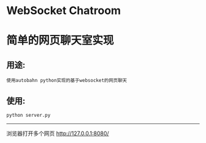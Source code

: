 # WebSocket Chatroom
简单的网页聊天室实现
====================

用途:
----
    使用autobahn python实现的基于websocket的网页聊天

使用:
----

```python
python server.py
```
----
浏览器打开多个网页 http://127.0.0.1:8080/
